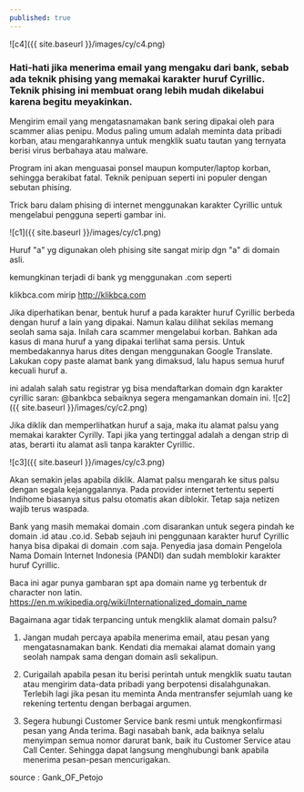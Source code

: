 ```yaml
---
published: true
---
```

![c4]({{ site.baseurl }}/images/cy/c4.png)

### Hati-hati jika menerima email yang mengaku dari bank, sebab ada teknik phising yang memakai karakter huruf Cyrillic. Teknik phising ini membuat orang lebih mudah dikelabui karena begitu meyakinkan.

Mengirim email yang mengatasnamakan bank sering dipakai oleh para scammer alias penipu. Modus paling umum adalah meminta data pribadi korban, atau mengarahkannya untuk mengklik suatu tautan yang ternyata berisi virus berbahaya atau malware.

Program ini akan menguasai ponsel maupun komputer/laptop korban, sehingga berakibat fatal. Teknik penipuan seperti ini populer dengan sebutan phising.

Trick baru dalam phising di internet menggunakan karakter Cyrillic untuk mengelabui pengguna seperti gambar ini.

![c1]({{ site.baseurl }}/images/cy/c1.png)

Huruf "a" yg digunakan oleh phising site sangat mirip dgn "a" di domain asli.

kemungkinan terjadi di bank yg menggunakan .com seperti

klikbcа.com mirip http://klikbca.com

Jika diperhatikan benar, bentuk huruf a pada karakter huruf Cyrillic berbeda dengan huruf a lain yang dipakai. Namun kalau dilihat sekilas memang seolah sama saja. Inilah cara scammer mengelabui korban. Bahkan ada kasus di mana huruf a yang dipakai terlihat sama persis.
Untuk membedakannya harus dites dengan menggunakan Google Translate. Lakukan copy paste alamat bank yang dimaksud, lalu hapus semua huruf kecuali huruf a.

ini adalah salah satu registrar yg bisa mendaftarkan domain dgn karakter cyrillic 
saran: 
@bankbca
sebaiknya segera mengamankan domain ini.
![c2]({{ site.baseurl }}/images/cy/c2.png)

Jika diklik dan memperlihatkan huruf a saja, maka itu alamat palsu yang memakai karakter Cyrilly. Tapi jika yang tertinggal adalah a dengan strip di atas, berarti itu alamat asli tanpa karakter Cyrillic.

![c3]({{ site.baseurl }}/images/cy/c3.png)

Akan semakin jelas apabila diklik. Alamat palsu mengarah ke situs palsu dengan segala kejanggalannya. Pada provider internet tertentu seperti Indihome biasanya situs palsu otomatis akan diblokir. Tetap saja netizen wajib terus waspada.

Bank yang masih memakai domain .com disarankan untuk segera pindah ke domain .id atau .co.id. Sebab sejauh ini penggunaan karakter huruf Cyrillic hanya bisa dipakai di domain .com saja. Penyedia jasa domain Pengelola Nama Domain Internet Indonesia (PANDI) dan sudah memblokir karakter huruf Cyrillic.

Baca ini agar punya gambaran spt apa domain name yg terbentuk dr character non latin.
https://en.m.wikipedia.org/wiki/Internationalized_domain_name

Bagaimana agar tidak terpancing untuk mengklik alamat domain palsu?

1. Jangan mudah percaya apabila menerima email, atau pesan yang mengatasnamakan bank. Kendati dia memakai alamat domain yang seolah nampak sama dengan domain asli sekalipun.

2. Curigailah apabila pesan itu berisi perintah untuk mengklik suatu tautan atau mengirim data-data pribadi yang berpotensi disalahgunakan. Terlebih lagi jika pesan itu meminta Anda mentransfer sejumlah uang ke rekening tertentu dengan berbagai argumen.

3. Segera hubungi Customer Service bank resmi untuk mengkonfirmasi pesan yang Anda terima. Bagi nasabah bank, ada baiknya selalu menyimpan semua nomor darurat bank, baik itu Customer Service atau Call Center. Sehingga dapat langsung menghubungi bank apabila menerima pesan-pesan mencurigakan.

source : Gank_OF_Petojo
